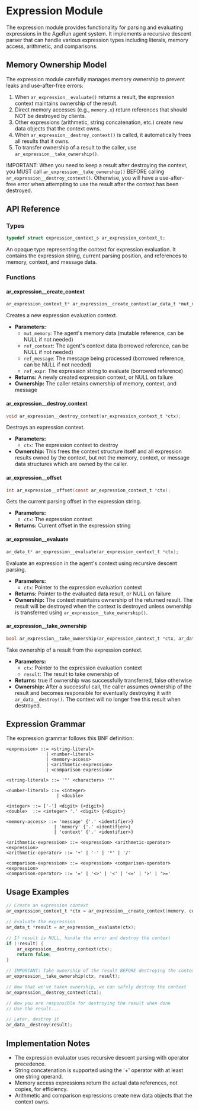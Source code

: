 # Expression Module

The expression module provides functionality for parsing and evaluating expressions
in the AgeRun agent system. It implements a recursive descent parser that can handle
various expression types including literals, memory access, arithmetic, and comparisons.

## Memory Ownership Model

The expression module carefully manages memory ownership to prevent leaks and use-after-free errors:

1. When `ar_expression__evaluate()` returns a result, the expression context maintains ownership of the result.
2. Direct memory accesses (e.g., `memory.x`) return references that should NOT be destroyed by clients.
3. Other expressions (arithmetic, string concatenation, etc.) create new data objects that the context owns.
4. When `ar_expression__destroy_context()` is called, it automatically frees all results that it owns.
5. To transfer ownership of a result to the caller, use `ar_expression__take_ownership()`.

IMPORTANT: When you need to keep a result after destroying the context, you MUST call 
`ar_expression__take_ownership()` BEFORE calling `ar_expression__destroy_context()`. 
Otherwise, you will have a use-after-free error when attempting to use the result after
the context has been destroyed.

## API Reference

### Types

```c
typedef struct expression_context_s ar_expression_context_t;
```

An opaque type representing the context for expression evaluation. It contains the
expression string, current parsing position, and references to memory, context, and message data.

### Functions

#### ar_expression__create_context

```c
ar_expression_context_t* ar_expression__create_context(ar_data_t *mut_memory, const ar_data_t *ref_context, const ar_data_t *ref_message, const char *ref_expr);
```

Creates a new expression evaluation context.

- **Parameters:**
  - `mut_memory`: The agent's memory data (mutable reference, can be NULL if not needed)
  - `ref_context`: The agent's context data (borrowed reference, can be NULL if not needed)
  - `ref_message`: The message being processed (borrowed reference, can be NULL if not needed)
  - `ref_expr`: The expression string to evaluate (borrowed reference)
- **Returns:** A newly created expression context, or NULL on failure
- **Ownership:** The caller retains ownership of memory, context, and message

#### ar_expression__destroy_context

```c
void ar_expression__destroy_context(ar_expression_context_t *ctx);
```

Destroys an expression context.

- **Parameters:**
  - `ctx`: The expression context to destroy
- **Ownership:** This frees the context structure itself and all expression results owned by the context,
  but not the memory, context, or message data structures which are owned by the caller.

#### ar_expression__offset

```c
int ar_expression__offset(const ar_expression_context_t *ctx);
```

Gets the current parsing offset in the expression string.

- **Parameters:**
  - `ctx`: The expression context
- **Returns:** Current offset in the expression string

#### ar_expression__evaluate

```c
ar_data_t* ar_expression__evaluate(ar_expression_context_t *ctx);
```

Evaluate an expression in the agent's context using recursive descent parsing.

- **Parameters:**
  - `ctx`: Pointer to the expression evaluation context
- **Returns:** Pointer to the evaluated data result, or NULL on failure
- **Ownership:** The context maintains ownership of the returned result. The result will be
  destroyed when the context is destroyed unless ownership is transferred using `ar_expression__take_ownership()`.

#### ar_expression__take_ownership

```c
bool ar_expression__take_ownership(ar_expression_context_t *ctx, ar_data_t *result);
```

Take ownership of a result from the expression context.

- **Parameters:**
  - `ctx`: Pointer to the expression evaluation context
  - `result`: The result to take ownership of
- **Returns:** true if ownership was successfully transferred, false otherwise
- **Ownership:** After a successful call, the caller assumes ownership of the result and becomes
  responsible for eventually destroying it with `ar_data__destroy()`. The context will no longer
  free this result when destroyed.

## Expression Grammar

The expression grammar follows this BNF definition:

```
<expression> ::= <string-literal>
               | <number-literal>
               | <memory-access>
               | <arithmetic-expression>
               | <comparison-expression>

<string-literal> ::= '"' <characters> '"'

<number-literal> ::= <integer>
                   | <double>

<integer> ::= ['-'] <digit> {<digit>}
<double>  ::= <integer> '.' <digit> {<digit>}

<memory-access> ::= 'message' {'.' <identifier>}
                  | 'memory' {'.' <identifier>}
                  | 'context' {'.' <identifier>}

<arithmetic-expression> ::= <expression> <arithmetic-operator> <expression>
<arithmetic-operator> ::= '+' | '-' | '*' | '/'

<comparison-expression> ::= <expression> <comparison-operator> <expression>
<comparison-operator> ::= '=' | '<>' | '<' | '<=' | '>' | '>='
```

## Usage Examples

```c
// Create an expression context
ar_expression_context_t *ctx = ar_expression__create_context(memory, context, message, "memory.count + 1");

// Evaluate the expression
ar_data_t *result = ar_expression__evaluate(ctx);

// If result is NULL, handle the error and destroy the context
if (!result) {
    ar_expression__destroy_context(ctx);
    return false;
}

// IMPORTANT: Take ownership of the result BEFORE destroying the context if you need to keep it
ar_expression__take_ownership(ctx, result);

// Now that we've taken ownership, we can safely destroy the context
ar_expression__destroy_context(ctx);

// Now you are responsible for destroying the result when done
// Use the result...

// Later, destroy it
ar_data__destroy(result);
```

## Implementation Notes

- The expression evaluator uses recursive descent parsing with operator precedence.
- String concatenation is supported using the '+' operator with at least one string operand.
- Memory access expressions return the actual data references, not copies, for efficiency.
- Arithmetic and comparison expressions create new data objects that the context owns.